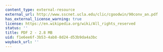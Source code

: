 ```yaml
---
content_type: external-resource
external_url: http://www.sscnet.ucla.edu/clic/cgoodwin/90conv_an.pdf
has_external_license_warning: true
license: https://en.wikipedia.org/wiki/All_rights_reserved
status: ''
title: PDF 2 - 2.8 MB
uid: f1e6ee6f-3b53-4ab8-8d24-d53b9da4a3bc
wayback_url: ''
---
```

